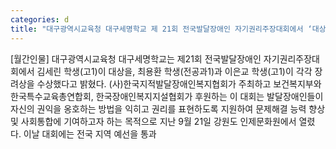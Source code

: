 ```yaml
---
categories: d
title: "대구광역시교육청 대구세명학교 제 21회 전국발달장애인 자기권리주장대회에서 ‘대상’수상"
---
```

[월간인물] 대구광역시교육청 대구세명학교는 제21회 전국발달장애인 자기권리주장대회에서 김세린 학생(고1)이 대상을, 최용환 학생(전공과1)과 이은교 학생(고1)이 각각 장려상을 수상했다고 밝혔다. (사)한국지적발달장애인복지협회가 주최하고 보건복지부와 한국특수교육총연합회, 한국장애인복지지설협회가 후원하는 이 대회는 발달장애인들이 자신의 권익을 옹호하는 방법을 익히고 권리를 표현하도록 지원하여 문제해결 능력 향상 및 사회통합에 기여하고자 하는 목적으로 지난 9월 21일 강원도 인제문화원에서 열렸다. 이날 대회에는 전국 지역 예선을 통과